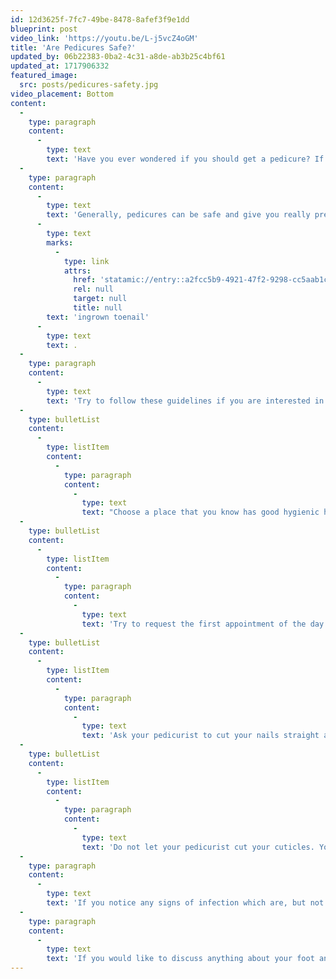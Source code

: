 ```yaml
---
id: 12d3625f-7fc7-49be-8478-8afef3f9e1dd
blueprint: post
video_link: 'https://youtu.be/L-j5vcZ4oGM'
title: 'Are Pedicures Safe?'
updated_by: 06b22383-0ba2-4c31-a8de-ab3b25c4bf61
updated_at: 1717906332
featured_image:
  src: posts/pedicures-safety.jpg
video_placement: Bottom
content:
  -
    type: paragraph
    content:
      -
        type: text
        text: 'Have you ever wondered if you should get a pedicure? If it is safe to get one? If there are certain things you should or should not do? If you have ever wondered about any of these questions, keep on reading!'
  -
    type: paragraph
    content:
      -
        type: text
        text: 'Generally, pedicures can be safe and give you really pretty toenails! However, there are some precautions to take to ensure you do not get an infection or an '
      -
        type: text
        marks:
          -
            type: link
            attrs:
              href: 'statamic://entry::a2fcc5b9-4921-47f2-9298-cc5aab1cab4e'
              rel: null
              target: null
              title: null
        text: 'ingrown toenail'
      -
        type: text
        text: .
  -
    type: paragraph
    content:
      -
        type: text
        text: 'Try to follow these guidelines if you are interested in getting a pedicure:'
  -
    type: bulletList
    content:
      -
        type: listItem
        content:
          -
            type: paragraph
            content:
              -
                type: text
                text: "Choose a place that you know has good hygienic habits, sterilizes their equipment between clients, and cleans the facility on a regular basis.\_"
  -
    type: bulletList
    content:
      -
        type: listItem
        content:
          -
            type: paragraph
            content:
              -
                type: text
                text: 'Try to request the first appointment of the day as this is when all the equipment is probably the cleanest.'
  -
    type: bulletList
    content:
      -
        type: listItem
        content:
          -
            type: paragraph
            content:
              -
                type: text
                text: 'Ask your pedicurist to cut your nails straight across and not curve into the grooves of your nails.'
  -
    type: bulletList
    content:
      -
        type: listItem
        content:
          -
            type: paragraph
            content:
              -
                type: text
                text: 'Do not let your pedicurist cut your cuticles. Your cuticles act as a natural barrier to unwanted bacteria. If you allow your pedicurist to cut your cuticles, this will put you at a higher risk of infection.'
  -
    type: paragraph
    content:
      -
        type: text
        text: 'If you notice any signs of infection which are, but not limited to: redness, swelling, pus, pain, please go to the ER.'
  -
    type: paragraph
    content:
      -
        type: text
        text: 'If you would like to discuss anything about your foot and ankle problems, come see me at {{ business:name }}!'
---
```


